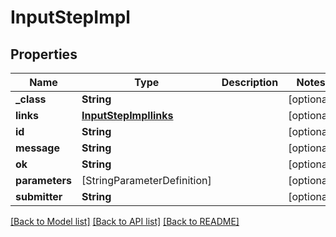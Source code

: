 # InputStepImpl

## Properties
Name | Type | Description | Notes
------------ | ------------- | ------------- | -------------
**_class** | **String** |  | [optional] 
**links** | [**InputStepImpllinks**](InputStepImpllinks.md) |  | [optional] 
**id** | **String** |  | [optional] 
**message** | **String** |  | [optional] 
**ok** | **String** |  | [optional] 
**parameters** | [StringParameterDefinition] |  | [optional] 
**submitter** | **String** |  | [optional] 

[[Back to Model list]](../README.md#documentation-for-models) [[Back to API list]](../README.md#documentation-for-api-endpoints) [[Back to README]](../README.md)


